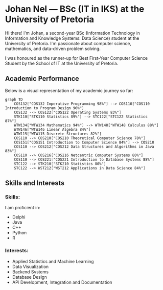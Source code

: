 # Johan Nel — BSc (IT in IKS) at the University of Pretoria

Hi there! I'm Johan, a second-year BSc (Information Technology in Information and Knowledge Systems: Data Science) student at the University of Pretoria. I'm passionate about computer science, mathematics, and data-driven problem solving.

I was honoured as the runner-up for Best First-Year Computer Science Student by the School of IT at the University of Pretoria.

## Academic Performance

Below is a visual representation of my academic journey so far:

```mermaid
graph TD
    COS132["COS132 Imperative Programming 98%"] --> COS110["COS110 Introduction to Program Design 90%"]
    COS132 --> COS122["COS122 Operating Systems 83%"]
    STK110["STK110 Statistics 89%"] --> STC122["STC122 Statistics 87%"]
    WTW134["WTW134 Mathematics 94%"] --> WTW148["WTW148 Calculus 88%"]
    WTW146["WTW146 Linear Algebra 84%"]
    WTW115["WTW115 Discrete Structures 82%"]
    COS110 --> COS210["COS210 Theoretical Computer Science 78%"]
    COS151["COS151 Introduction to Computer Science 84%"] --> COS210
    COS110 --> COS212["COS212 Data Structures and Algorithms in Java 83%"]
    COS110 --> COS216["COS216 Netcentric Computer Systems 80%"]
    COS110 --> COS221["COS221 Introduction to Database Systems 88%"]
    STC122 --> STK210["STK210 Statistics 80%"]
    STC122 --> WST212["WST212 Applications in Data Science 84%"]
```

## Skills and Interests

### Skills:
I am proficient in:
- Delphi
- Java
- C++
- Python
- R

### Interests:
- Applied Statistics and Machine Learning
- Data Visualization
- Backend Systems
- Database Design
- API Development, Integration and Documentation

